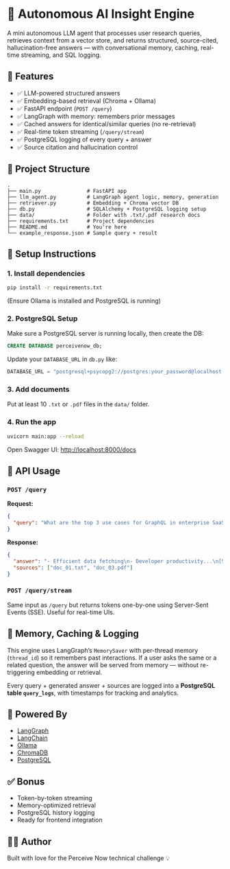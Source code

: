 # 🧠 Autonomous AI Insight Engine

A mini autonomous LLM agent that processes user research queries, retrieves context from a vector store, and returns structured, source-cited, hallucination-free answers — with conversational memory, caching, real-time streaming, and SQL logging.

## 🚀 Features

- ✅ LLM-powered structured answers  
- ✅ Embedding-based retrieval (Chroma + Ollama)  
- ✅ FastAPI endpoint (`POST /query`)  
- ✅ LangGraph with memory: remembers prior messages  
- ✅ Cached answers for identical/similar queries (no re-retrieval)  
- ✅ Real-time token streaming (`/query/stream`)  
- ✅ PostgreSQL logging of every query + answer  
- ✅ Source citation and hallucination control  

## 📁 Project Structure

```
.
├── main.py               # FastAPI app
├── llm_agent.py          # LangGraph agent logic, memory, generation
├── retriever.py          # Embedding + Chroma vector DB
├── db.py                 # SQLAlchemy + PostgreSQL logging setup
├── data/                 # Folder with .txt/.pdf research docs
├── requirements.txt      # Project dependencies
├── README.md             # You're here
└── example_response.json # Sample query + result
```

## 🧪 Setup Instructions

### 1. Install dependencies

```bash
pip install -r requirements.txt
```

(Ensure Ollama is installed and PostgreSQL is running)

### 2. PostgreSQL Setup

Make sure a PostgreSQL server is running locally, then create the DB:

```sql
CREATE DATABASE perceivenow_db;
```

Update your `DATABASE_URL` in `db.py` like:

```python
DATABASE_URL = "postgresql+psycopg2://postgres:your_password@localhost:5432/perceivenow_db"
```

### 3. Add documents

Put at least 10 `.txt` or `.pdf` files in the `data/` folder.

### 4. Run the app

```bash
uvicorn main:app --reload
```

Open Swagger UI: [http://localhost:8000/docs](http://localhost:8000/docs)

## 📮 API Usage

### `POST /query`

**Request:**
```json
{
  "query": "What are the top 3 use cases for GraphQL in enterprise SaaS?"
}
```

**Response:**
```json
{
  "answer": "- Efficient data fetching\n- Developer productivity...\n[Source: doc_01.txt]",
  "sources": ["doc_01.txt", "doc_03.pdf"]
}
```

### `POST /query/stream`

Same input as `/query` but returns tokens one-by-one using Server-Sent Events (SSE). Useful for real-time UIs.

## 🧠 Memory, Caching & Logging

This engine uses LangGraph’s `MemorySaver` with per-thread memory (`thread_id`) so it remembers past interactions. If a user asks the same or a related question, the answer will be served from memory — without re-triggering embedding or retrieval.

Every query + generated answer + sources are logged into a **PostgreSQL table `query_logs`**, with timestamps for tracking and analytics.

## 🧱 Powered By

- [LangGraph](https://github.com/langchain-ai/langgraph)  
- [LangChain](https://github.com/langchain-ai/langchain)  
- [Ollama](https://ollama.com)  
- [ChromaDB](https://www.trychroma.com)  
- [PostgreSQL](https://www.postgresql.org/)  

## ✅ Bonus

- Token-by-token streaming  
- Memory-optimized retrieval  
- PostgreSQL history logging  
- Ready for frontend integration

## 👨‍💻 Author

Built with love for the Perceive Now technical challenge 💡
